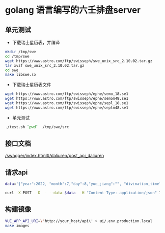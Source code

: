 # golang 语言编写的六壬排盘server

## 单元测试

* 下载瑞士星历表，并编译
```bash
mkdir /tmp/swe
cd /tmp/swe
wget https://www.astro.com/ftp/swisseph/swe_unix_src_2.10.02.tar.gz
tar xvzf swe_unix_src_2.10.02.tar.gz 
cd swe
make libswe.so
```
* 下载瑞士星历表文件
```bash
wget https://www.astro.com/ftp/swisseph/ephe/semo_18.se1
wget https://www.astro.com/ftp/swisseph/ephe/semom48.se1
wget https://www.astro.com/ftp/swisseph/ephe/sepl_18.se1
wget https://www.astro.com/ftp/swisseph/ephe/seplm48.se1
```

* 单元测试
```bash
./test.sh `pwd`  /tmp/swe/src
```

## 接口文档
[/swagger/index.html#/daliuren/post_api_daliuren](/swagger/index.html)


## 请求api
```bash
data='{"year":2022, "month":7,"day":8,"yue_jiang":"", "divination_time":"寅","diurnal":true, "year_of_birth":2000, "masculine":true}'

curl -X POST  -D  - --data $data  -H "Content-Type: application/json" 127.0.0.1/api/daliuren
```

## 构建镜像
```bash
VUE_APP_API_URI=\'http://your_host/api\' > ui/.env.production.local
make images
```